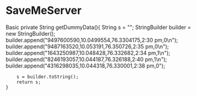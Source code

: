 # SaveMeServer
Basic
    private String getDummyData(){
    String s = "";
        StringBuilder builder = new StringBuilder();
        builder.append("9497600590,10.0499554,76.3304175,2:30 pm,0\n");
        builder.append("9487163520,10.053191,76.350726,2:35 pm,0\n");
        builder.append("1643250987,10.048428,76.332682,2:34 pm,1\n");
        builder.append("8246193057,10.044187,76.326188,2:40 pm,1\n");
        builder.append("4316298035,10.044318,76.330001,2:38 pm,0");

        s = builder.toString();
        return s;
    }
